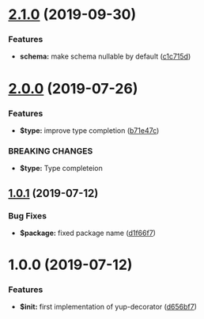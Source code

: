 # [2.1.0](https://github.com/vdtn359/yup-decorator/compare/v2.0.0...v2.1.0) (2019-09-30)


### Features

* **schema:** make schema nullable by default ([c1c715d](https://github.com/vdtn359/yup-decorator/commit/c1c715d))

# [2.0.0](https://github.com/vdtn359/yup-decorator/compare/v1.0.1...v2.0.0) (2019-07-26)


### Features

* **$type:** improve type completion ([b71e47c](https://github.com/vdtn359/yup-decorator/commit/b71e47c))


### BREAKING CHANGES

* **$type:** Type completeion

## [1.0.1](https://github.com/vdtn359/yup-decorator/compare/v1.0.0...v1.0.1) (2019-07-12)


### Bug Fixes

* **$package:** fixed package name ([d1f66f7](https://github.com/vdtn359/yup-decorator/commit/d1f66f7))

# 1.0.0 (2019-07-12)


### Features

* **$init:** first implementation of yup-decorator ([d656bf7](https://github.com/vdtn359/yup-decorator/commit/d656bf7))
